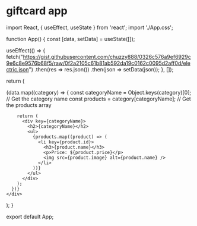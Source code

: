 # giftcard app











































import React, { useEffect, useState } from 'react';
import './App.css';

function App() {
  const [data, setData] = useState([]);

  useEffect(() => {
    fetch("https://gist.githubusercontent.com/chuzzy888/0326c576a9ef6929c9e6c8e9576b68f5/raw/0f2a2105c61b81ab592da19c0162c0095d2aff0d/electric.json")
      .then(res => res.json())
      .then(json => setData(json));
  }, []);

  return (
    <div className='App'>
      {data.map((category) => {
        const categoryName = Object.keys(category)[0]; // Get the category name
        const products = category[categoryName]; // Get the products array

        return (
          <div key={categoryName}>
            <h2>{categoryName}</h2>
            <ul>
              {products.map((product) => (
                <li key={product.id}>
                  <h3>{product.name}</h3>
                  <p>Price: ${product.price}</p>
                  <img src={product.image} alt={product.name} />
                </li>
              ))}
            </ul>
          </div>
        );
      })}
    </div>
  );
}

export default App;
